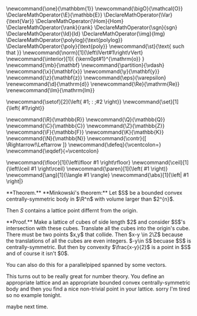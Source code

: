 \newcommand{\one}{\mathbbm{1}}
\newcommand{\bigO}{\mathcal{O}}
\DeclareMathOperator{\E}{\mathbb{E}}
\DeclareMathOperator{\Var}{\text{Var}}
\DeclareMathOperator{\Hom}{Hom}
\DeclareMathOperator{\rank}{rank}
\DeclareMathOperator{\sgn}{sgn}
\DeclareMathOperator{\Id}{Id}
\DeclareMathOperator{\img}{Img}
\DeclareMathOperator{\polylog}{\text{polylog}}
\DeclareMathOperator{\poly}{\text{poly}}
\newcommand{\st}{\text{ such that }}
\newcommand{\norm}[1]{\left\lVert#1\right\rVert}
\newcommand{\interior}[1]{ {\kern0pt#1}^{\mathrm{o}} }
\newcommand{\mb}{\mathbf}
\newcommand{\partition}{\vdash}
\newcommand{\x}{\mathbf{x}}
\newcommand{\y}{\mathbf{y}}
\newcommand{\z}{\mathbf{z}}
\newcommand{\eps}{\varepsilon}
\renewcommand{\d}{\mathrm{d}}
\renewcommand{\Re}{\mathrm{Re}}
\renewcommand{\Im}{\mathrm{Im}}

\newcommand{\setof}[2]{\left\{ #1\; : \;#2 \right\}}
\newcommand{\set}[1]{\left\{ #1\right\}}

\newcommand{\R}{\mathbb{R}}
\newcommand{\Q}{\mathbb{Q}}
\newcommand{\C}{\mathbb{C}}
\newcommand{\Z}{\mathbb{Z}}
\newcommand{\F}{\mathbb{F}}
\newcommand{\K}{\mathbb{K}}
\newcommand{\N}{\mathbb{N}}
\newcommand{\contr}{\[ \Rightarrow\!\Leftarrow \]}
\newcommand{\defeq}{\vcentcolon=}
\newcommand{\eqdef}{=\vcentcolon}

\newcommand{\floor}[1]{\left\lfloor #1 \right\rfloor}
\newcommand{\ceil}[1]{\left\lceil #1 \right\rceil}
\newcommand{\paren}[1]{\left( #1 \right)}
\newcommand{\ang}[1]{\langle #1 \rangle}
\newcommand{\abs}[1]{\left| #1 \right|}


<div class="thm envbox">**Theorem.**
**Minkowski's theorem:**
Let $S$ be a bounded convex centrally-symmetric body in $\R^n$ with volume
larger than $2^{n}$. 

Then $S$ contains a lattice point differnt from the origin.
</div>
<div class="pf envbox">**Proof.**
Make a lattice of cubes of side length $2$ and consider $S$'s
intersection with these cubes.
Translate all the cubes into the origin's cube. There must be two
points $x,y$ that collide. Then $x-y \in 2\Z$ because the
translations of all the cubes are even integers.
$-y\in S$ becuase  $S$ is centrally-symmetric. 
But then by convexity $\frac{x-y}{2}$ is a point in $S$  and of
course it isn't $0$.
</div>

You can also do this for a parallelpiped spanned by some vectors.

This turns out to be really great for number theory. You 
define an appropriate lattice and an appropriate bounded convex
centrally-symmetric body and then you find a nice non-trivial point in your lattice. 
sorry I'm tired so no example tonight.

maybe next time.
